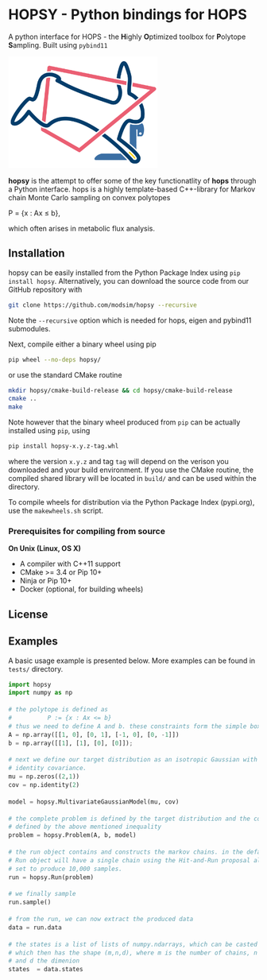 # HOPSY - Python bindings for HOPS

A python interface for HOPS - the **H**ighly **O**ptimized toolbox for **P**olytope **S**ampling.
Built using `pybind11`

<img src="docs/hopsy.png" alt="HOPSY Logo" width="300"/>

**hopsy** is the attempt to offer some of the key functionatlity of **hops** through a Python interface.
hops is a highly template-based C++-library for Markov chain Monte Carlo sampling on convex polytopes
 
P = {x : Ax &#8804; b},

which often arises in metabolic flux analysis.


## Installation

hopsy can be easily installed from the Python Package Index using ``pip install hopsy``.
Alternatively, you can download the source code from our GitHub repository with

```bash
git clone https://github.com/modsim/hopsy --recursive
```

Note the `--recursive` option which is
needed for hops, eigen and pybind11 submodules.

Next, compile either a binary wheel using pip

```bash
pip wheel --no-deps hopsy/
```

or use the standard CMake routine

```bash
mkdir hopsy/cmake-build-release && cd hopsy/cmake-build-release
cmake ..
make 
```

Note however that the binary wheel produced from ``pip`` can be actually installed using ``pip``, using

```bash
pip install hopsy-x.y.z-tag.whl
```

where the version `x.y.z` and tag `tag` will depend on the verison you downloaded and your build environment.
If you use the CMake routine, the compiled shared library will be located in `build/` and can 
be used within the directory. 

To compile wheels for distribution via the Python Package Index (pypi.org), use the `makewheels.sh` script.


### Prerequisites for compiling from source

**On Unix (Linux, OS X)**

* A compiler with C++11 support
* CMake >= 3.4 or Pip 10+
* Ninja or Pip 10+
* Docker (optional, for building wheels)


## License


## Examples

A basic usage example is presented below. More examples can be found in `tests/` directory.

```python
import hopsy
import numpy as np

# the polytope is defined as 
#          P := {x : Ax <= b}
# thus we need to define A and b. these constraints form the simple box [0,1]^2.
A = np.array([[1, 0], [0, 1], [-1, 0], [0, -1]])
b = np.array([[1], [1], [0], [0]]);

# next we define our target distribution as an isotropic Gaussian with mean 0 and 
# identity covariance.
mu = np.zeros((2,1))
cov = np.identity(2)

model = hopsy.MultivariateGaussianModel(mu, cov)

# the complete problem is defined by the target distribution and the constrained domain, 
# defined by the above mentioned inequality
problem = hopsy.Problem(A, b, model)

# the run object contains and constructs the markov chains. in the default case, the
# Run object will have a single chain using the Hit-and-Run proposal algorithm and is
# set to produce 10,000 samples.
run = hopsy.Run(problem)

# we finally sample
run.sample()

# from the run, we can now extract the produced data
data = run.data

# the states is a list of lists of numpy.ndarrays, which can be casted to a numpy.ndarray
# which then has the shape (m,n,d), where m is the number of chains, n the number of samples
# and d the dimenion
states  = data.states
```

[`cibuildwheel`]:          https://cibuildwheel.readthedocs.io
[FAQ]: http://pybind11.rtfd.io/en/latest/faq.html#working-with-ancient-visual-studio-2009-builds-on-windows
[vs2015_runtime]: https://www.microsoft.com/en-us/download/details.aspx?id=48145
